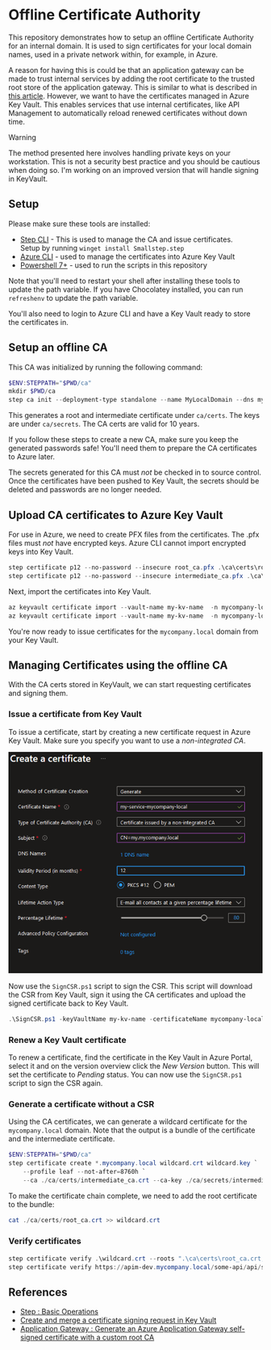 # Offline Certificate Authority

This repository demonstrates how to setup an offline Certificate Authority for an internal domain.
It is used to sign certificates for your local domain names, used in a private network within, for example, in Azure.

A reason for having this is could be that an application gateway can be made to trust internal services by adding the root certificate to the trusted root store of the application gateway.
This is similar to what is described in [this article](https://learn.microsoft.com/en-us/azure/application-gateway/self-signed-certificates). However, we want to have the certificates managed in Azure Key Vault.
This enables services that use internal certificates, like API Management to automatically reload renewed certificates without down time.

> [!WARNING]
> The method presented here involves handling private keys on your workstation. This is not a security best practice and you should be cautious when doing so. I'm working on an improved version that will
> handle signing in KeyVault.

## Setup

Please make sure these tools are installed:

- [Step CLI](https://smallstep.com/docs/step-cli/installation/) - This is used to manage the CA and issue certificates.  
  Setup by running `winget install Smallstep.step`
- [Azure CLI](https://docs.microsoft.com/en-us/cli/azure/install-azure-cli) - used to manage the certificates into Azure Key Vault
- [Powershell 7+](https://docs.microsoft.com/en-us/powershell/scripting/install/installing-powershell?view=powershell-7.1) - used to run the scripts in this repository

Note that you'll need to restart your shell after installing these tools to update the path variable. If you have Chocolatey installed, you can run `refreshenv` to update the path variable.

You'll also need to login to Azure CLI and have a Key Vault ready to store the certificates in.

## Setup an offline CA

This CA was initialized by running the following command:

```powershell
$ENV:STEPPATH="$PWD/ca"
mkdir $PWD/ca
step ca init --deployment-type standalone --name MyLocalDomain --dns mycompany.local --address 127.0.0.1:443 --provisioner MyCompany 
```

This generates a root and intermediate certificate under `ca/certs`. The keys are under `ca/secrets`.
The CA certs are valid for 10 years.

If you follow these steps to create a new CA, make sure you keep the generated passwords safe! You'll need them to prepare the CA certificates to Azure later.

The secrets generated for this CA must *not* be checked in to source control. Once the certificates have been pushed to Key Vault, the secrets should be deleted and passwords are no longer needed.

## Upload CA certificates to Azure Key Vault

For use in Azure, we need to create PFX files from the certificates. The .pfx files must *not* have encrypted keys. Azure CLI cannot import encrypted keys into Key Vault.

```powershell
step certificate p12 --no-password --insecure root_ca.pfx .\ca\certs\root_ca.crt .\ca\secrets\root_ca_key
step certificate p12 --no-password --insecure intermediate_ca.pfx .\ca\certs\intermediate_ca.crt .\ca\secrets\intermediate_ca_key
```

Next, import the certificates into Key Vault.

```powershell
az keyvault certificate import --vault-name my-kv-name  -n mycompany-local-intermediate -f .\.\ca\certs\intermediate_ca.pfx 
az keyvault certificate import --vault-name my-kv-name  -n mycompany-local-root -f .\ca\certs\root_ca.pfx
```

You're now ready to issue certificates for the `mycompany.local` domain from your Key Vault.

## Managing Certificates using the offline CA

With the CA certs stored in KeyVault, we can start requesting certificates and signing them.

### Issue a certificate from Key Vault

To issue a certificate, start by creating a new certificate request in Azure Key Vault. Make sure you specify you want to use a *non-integrated CA*.

![Create a certificate request](./Docs/portal-create-csr.png)

Now use the `SignCSR.ps1` script to sign the CSR. This script will download the CSR from Key Vault, sign it using the CA certificates and upload the signed certificate back to Key Vault.

```powershell
.\SignCSR.ps1 -keyVaultName my-kv-name -certificateName mycompany-local-portal -intermediateName  mycompany-local-intermediate
```

### Renew a Key Vault certificate

To renew a certificate, find the certificate in the Key Vault in Azure Portal, select it and on the version overview click the *New Version* button. This will set the certificate to *Pending* status. You can now use the `SignCSR.ps1` script to sign the CSR again.

### Generate a certificate without a CSR

Using the CA certificates, we can generate a wildcard certificate for the `mycompany.local` domain. Note that the output is a bundle of the certificate and the intermediate certificate.

```powershell
$ENV:STEPPATH="$PWD/ca"
step certificate create *.mycompany.local wildcard.crt wildcard.key `
    --profile leaf --not-after=8760h `
    --ca ./ca/certs/intermediate_ca.crt --ca-key ./ca/secrets/intermediate_ca_key --bundle
```

To make the certificate chain complete, we need to add the root certificate to the bundle:

```powershell
cat ./ca/certs/root_ca.crt >> wildcard.crt
```

### Verify certificates

```powershell
step certificate verify .\wildcard.crt --roots ".\ca\certs\root_ca.crt,.\ca\certs\intermediate_ca.crt"
step certificate verify https://apim-dev.mycompany.local/some-api/api/some-endpoint --roots ".\ca\certs\root_ca.crt,.\ca\certs\intermediate_ca.crt"
```

## References
- [Step : Basic Operations](https://smallstep.com/docs/step-cli/basic-crypto-operations/)
- [Create and merge a certificate signing request in Key Vault](https://learn.microsoft.com/en-us/azure/key-vault/certificates/create-certificate-signing-request?tabs=azure-powershell#add-more-information-to-the-csr)
- [Application Gateway : Generate an Azure Application Gateway self-signed certificate with a custom root CA](https://learn.microsoft.com/en-us/azure/application-gateway/self-signed-certificates)
